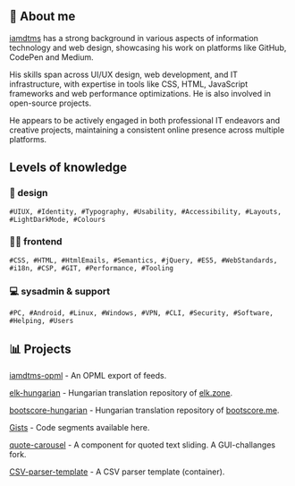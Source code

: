 ## 👤 About me 

[iamdtms](https://iamdtms.hu) has a strong background in various aspects of information technology and web design, showcasing his work on platforms like GitHub, CodePen and Medium. 

His skills span across UI/UX design, web development, and IT infrastructure, with expertise in tools like CSS, HTML, JavaScript frameworks and web performance optimizations. He is also involved in open-source projects.

He appears to be actively engaged in both professional IT endeavors and creative projects, maintaining a consistent online presence across multiple platforms.

## Levels of knowledge

### 🎨 design
```
#UIUX, #Identity, #Typography, #Usability, #Accessibility, #Layouts, #LightDarkMode, #Colours
```

### 🧑‍💻 frontend
```
#CSS, #HTML, #HtmlEmails, #Semantics, #jQuery, #ES5, #WebStandards, #i18n, #CSP, #GIT, #Performance, #Tooling
```

### 💻 sysadmin & support
```
#PC, #Android, #Linux, #Windows, #VPN, #CLI, #Security, #Software, #Helping, #Users
```

## 📊 Projects

[iamdtms-opml](https://github.com/iamdtms/iamdtms-opml) - An OPML export of feeds.

[elk-hungarian](https://github.com/iamdtms/elk-hungarian) - Hungarian translation repository of [elk.zone](https://elk.zone).

[bootscore-hungarian](https://github.com/iamdtms/bootscore-hungarian) - Hungarian translation repository of [bootscore.me](https://bootscore.me).

[Gists](https://gist.github.com/iamdtms) - Code segments available here.

[quote-carousel](https://github.com/iamdtms/quote-carousel) - A component for quoted text sliding. A GUI-challanges fork. 

[CSV-parser-template](https://github.com/iamdtms/CSV-parser-template) - A CSV parser template (container).

